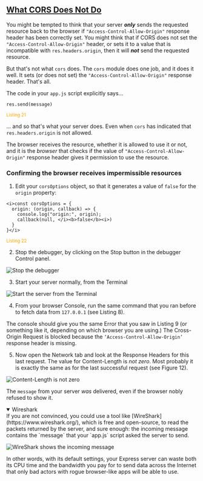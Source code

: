 <!-- What CORS Does Not Do -->
<section
  id="what-cors-does-not-do"
  aria-labelledby="what-cors-does-not-do"
  data-item="What CORS Doesn't Do"
>
  <h2><a href="#what-cors-does-not-do">What CORS Does Not Do</a></h2>

You might be tempted to think that your server ***only*** sends the requested resource back to the browser if `"Access-Control-Allow-Origin"` response header has been correctly set. You might think that if CORS does not set the `"Access-Control-Allow-Origin"` header, or sets it to a value that is incompatible with `res.headers.origin`, then it will ***not*** send the requested resource.

But that's not what `cors` does. The `cors` module does one job, and it does it well. It sets (or does not set) the `"Access-Control-Allow-Origin"` response header. That's all.

The code in your `app.js` script explicitly says...
```javascript-#
res.send(message)
```
<small style="color:orange">Listing 21</small>  

... and so that's what your server does. Even when `cors` has indicated that `res.headers.origin` is not allowed.

The browser receives the resource, whether it is allowed to use it or not, and it is the _browser_ that checks if the value of `"Access-Control-Allow-Origin"` response header gives it permission to use the resource.

### Confirming the browser receives impermissible resources

1. Edit your `corsOptions` object, so that it generates a value of `false` for the `origin` property:

```javascript-#8
<i>const corsOptions = {
  origin: (origin, callback) => {
    console.log("origin:", origin);
    callback(null, </i><b>false</b><i>)
  }
}</i>
```
<small style="color:orange">Listing 22</small>

2. Stop the debugger, by clicking on the Stop button in the debugger Control panel.

![Stop the debugger](images/originFalse.png)

3. Start your server normally, from the Terminal

![Start the server from the Terminal](images/restartServer.png)

4. From your browser Console, run the same command that you ran before to fetch data from `127.0.0.1` (see Listing 8).

The console should give you the same Error that you saw in Listing 9 (or something like it, depending on which browser you are using.) The Cross-Origin Request is blocked because the `‘Access-Control-Allow-Origin’` response header is missing.

5. Now open the Network tab and look at the Response Headers for this last request. The value for Content-Length is _not zero_. Most probably it is exactly the same as for the last successful request (see Figure 12).
   
![Content-Length is not zero](images/contentLength.png)

The `message` from your server _was_ delivered, even if the browser nobly refused to show it.

<details class="tip" open>
<summary>Wireshark</summary>
If you are not convinced, you could use a tool like [WireShark](https://www.wireshark.org/), which is free and open-source, to read the packets returned by the server, and sure enough: the incoming message contains the `message` that your `app.js` script asked the server to send.

![WireShark shows the incoming message](images/wireShark.png)

</details>

In other words, with its default settings, your Express server can waste both its CPU time and the bandwidth you pay for to send data across the Internet that only bad actors with rogue browser-like apps will be able to use.

</section>
